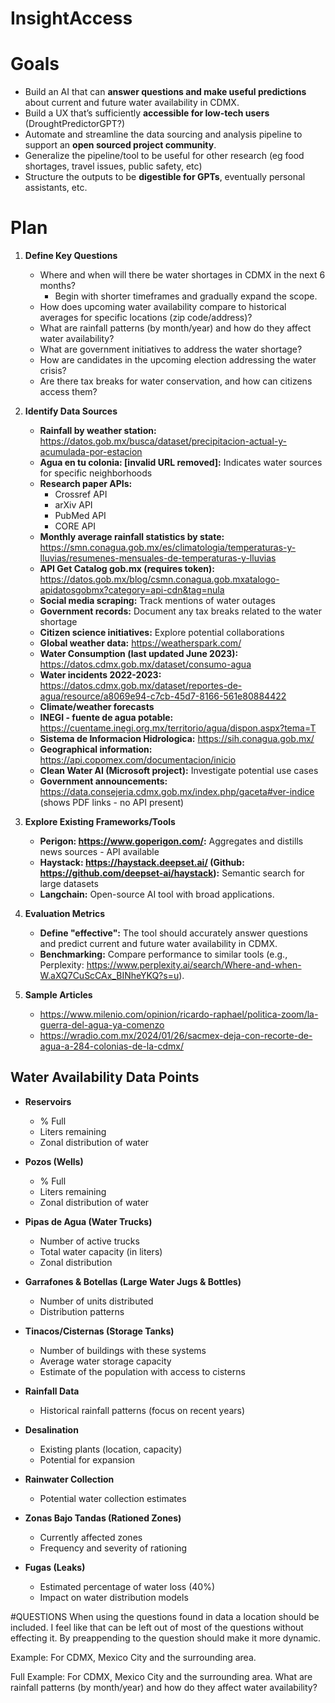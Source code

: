 # InsightAccess


# Goals

* Build an AI that can **answer questions and make useful predictions** about current and future water availability in CDMX.
* Build a UX that’s sufficiently **accessible for low-tech users** (DroughtPredictorGPT?)
* Automate and streamline the data sourcing and analysis pipeline to support an **open sourced project community**.
* Generalize the pipeline/tool to be useful for other research (eg food shortages, travel issues, public safety, etc)
* Structure the outputs to be **digestible for GPTs**, eventually personal assistants, etc. 

# Plan

1. **Define Key Questions**

   * Where and when will there be water shortages in CDMX in the next 6 months? 
      * Begin with shorter timeframes and gradually expand the scope.
   * How does upcoming water availability compare to historical averages for specific locations (zip code/address)?
   * What are rainfall patterns (by month/year) and how do they affect water availability?
   * What are government initiatives to address the water shortage?
   * How are candidates in the upcoming election addressing the water crisis?
   * Are there tax breaks for water conservation, and how can citizens access them?

2. **Identify Data Sources**

   * **Rainfall by weather station:** https://datos.gob.mx/busca/dataset/precipitacion-actual-y-acumulada-por-estacion
   * **Agua en tu colonia: [invalid URL removed]:** Indicates water sources for specific neighborhoods 
   * **Research paper APIs:**
      * Crossref API  
      * arXiv API 
      * PubMed API
      * CORE API
   * **Monthly average rainfall statistics by state:** https://smn.conagua.gob.mx/es/climatologia/temperaturas-y-lluvias/resumenes-mensuales-de-temperaturas-y-lluvias
   * **API Get Catalog gob.mx (requires token):** https://datos.gob.mx/blog/csmn.conagua.gob.mxatalogo-apidatosgobmx?category=api-cdn&tag=nula 
   * **Social media scraping:** Track mentions of water outages
   * **Government records:** Document any tax breaks related to the water shortage
   * **Citizen science initiatives:** Explore potential collaborations
   * **Global weather data:** https://weatherspark.com/ 
   * **Water Consumption (last updated June 2023):** https://datos.cdmx.gob.mx/dataset/consumo-agua
   * **Water incidents 2022-2023:** https://datos.cdmx.gob.mx/dataset/reportes-de-agua/resource/a8069e94-c7cb-45d7-8166-561e80884422
   * **Climate/weather forecasts**
   * **INEGI - fuente de agua potable:** https://cuentame.inegi.org.mx/territorio/agua/dispon.aspx?tema=T
   * **Sistema de Informacion Hidrologica:** https://sih.conagua.gob.mx/
   * **Geographical information:** https://api.copomex.com/documentacion/inicio
   * **Clean Water AI (Microsoft project):** Investigate potential use cases
   * **Government announcements:**  https://data.consejeria.cdmx.gob.mx/index.php/gaceta#ver-indice (shows PDF links - no API present)

3. **Explore Existing Frameworks/Tools**

   * **Perigon: https://www.goperigon.com/:** Aggregates and distills news sources - API available
   * **Haystack: https://haystack.deepset.ai/ (Github: https://github.com/deepset-ai/haystack):** Semantic search for large datasets
   * **Langchain:** Open-source AI tool with broad applications.

4. **Evaluation Metrics**  

   * **Define "effective":** The tool should accurately answer questions and predict current and future water availability in CDMX. 
   * **Benchmarking:** Compare performance to similar tools (e.g., Perplexity: https://www.perplexity.ai/search/Where-and-when-W.aXQ7CuScCAx_BINheYKQ?s=u).

5. **Sample Articles**

   * https://www.milenio.com/opinion/ricardo-raphael/politica-zoom/la-guerra-del-agua-ya-comenzo
   * https://wradio.com.mx/2024/01/26/sacmex-deja-con-recorte-de-agua-a-284-colonias-de-la-cdmx/


## Water Availability Data Points

* **Reservoirs**
    * % Full
    * Liters remaining
    * Zonal distribution of water

* **Pozos (Wells)**
    * % Full
    * Liters remaining
    * Zonal distribution of water

* **Pipas de Agua (Water Trucks)**
    * Number of active trucks
    * Total water capacity (in liters) 
    * Zonal distribution

* **Garrafones & Botellas (Large Water Jugs & Bottles)**
    * Number of units distributed 
    * Distribution patterns 

* **Tinacos/Cisternas (Storage Tanks)**
    * Number of buildings with these systems 
    * Average water storage capacity
    * Estimate of the population with access to cisterns

* **Rainfall Data**
    * Historical rainfall patterns (focus on recent years)

* **Desalination**
    * Existing plants (location, capacity)
    * Potential for expansion

* **Rainwater Collection**
    * Potential water collection estimates

* **Zonas Bajo Tandas (Rationed Zones)**
    * Currently affected zones
    * Frequency and severity of rationing 

* **Fugas (Leaks)**
    * Estimated percentage of water loss (40%)
    * Impact on water distribution models 

#QUESTIONS
When using the questions found in data a location should be included. I feel like that can be left out of most of the questions without effecting it. By preappending to the question should make it more dynamic. 

Example: For CDMX, Mexico City and the surrounding area.

Full Example: For CDMX, Mexico City and the surrounding area. What are rainfall patterns (by month/year) and how do they affect water availability?
